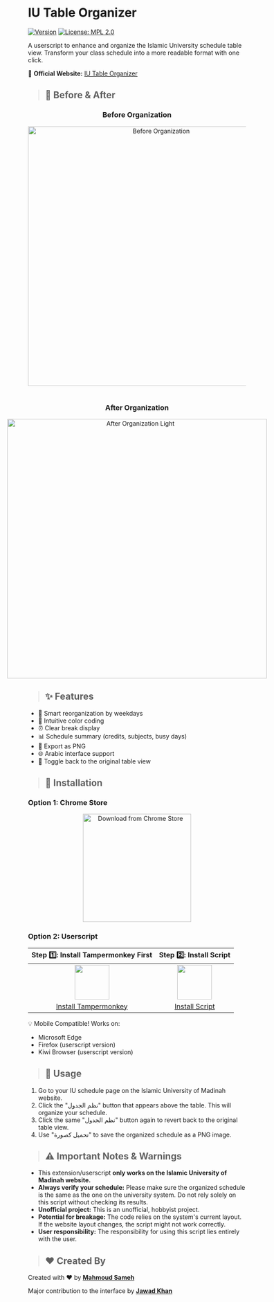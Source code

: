 # IU Table Organizer

[![Version](https://img.shields.io/badge/version-3.0-blue.svg)](https://github.com/JKc66/IU-table-organizer)
[![License: MPL 2.0](https://img.shields.io/badge/License-MPL%202.0-brightgreen.svg)](https://opensource.org/licenses/MPL-2.0)

A userscript to enhance and organize the Islamic University schedule table view. Transform your class schedule into a more readable format with one click.

📌 **Official Website:** [IU Table Organizer](https://JKc66.github.io/IU_Table_Organizer/)

>## 📸 Before & After

<div align="center">
  <h3>Before Organization</h3>
  <img src="https://github.com/JKc66/IU_Table_Organizer/blob/main/docs/assets/before.png?raw=true" alt="Before Organization" width="600" />
  <br><br>
  <h3>After Organization</h3>
  <div style="display: flex; justify-content: center; gap: 20px;">
    <div>
      <img src="https://github.com/JKc66/IU_Table_Organizer/blob/main/docs/assets/after_light.jpg?raw=true" alt="After Organization Light" width="600" />
    </div>
  </div>
</div>

>## ✨ Features

- 📅 Smart reorganization by weekdays
- 🎨 Intuitive color coding
- ⏰ Clear break display
- 📊 Schedule summary (credits, subjects, busy days)
- 📸 Export as PNG
- 🌐 Arabic interface support
- 🔄 Toggle back to the original table view

>## 🔧 Installation

### Option 1: Chrome Store

<div align="center">
  <a href="https://bit.ly/42MW9NZ">
    <img src="https://img.shields.io/badge/Download-Chrome%20Store-4285F4?style=for-the-badge&logo=google-chrome&logoColor=white" alt="Download from Chrome Store" width="250px" />
  </a>
</div>

### Option 2: Userscript 
| Step 1️⃣: Install Tampermonkey First | Step 2️⃣: Install Script |
|:---:|:---:|
| <img src="https://github.com/JKc66/IU_Table_Organizer/blob/main/docs/assets/tampermonkeysvg.jpg?raw=true" width=80> | <img src="https://github.com/JKc66/IU_Table_Organizer/blob/main/docs/assets/greasyfork.png?raw=true" width=80> |
| [Install Tampermonkey](https://www.tampermonkey.net/) | [Install Script](https://greasyfork.org/en/scripts/432219-iu-table-organizer) |

💡 Mobile Compatible! Works on:
- Microsoft Edge
- Firefox (userscript version)
- Kiwi Browser (userscript version)

>## 📝 Usage

1. Go to your IU schedule page on the Islamic University of Madinah website.
2. Click the "نظم الجدول" button that appears above the table. This will organize your schedule.
3. Click the same "نظم الجدول" button again to revert back to the original table view.
4. Use "تحميل كصورة" to save the organized schedule as a PNG image.

>## ⚠️ Important Notes & Warnings

- This extension/userscript **only works on the Islamic University of Madinah website.**
- **Always verify your schedule:** Please make sure the organized schedule is the same as the one on the university system. Do not rely solely on this script without checking its results.
- **Unofficial project:** This is an unofficial, hobbyist project.
- **Potential for breakage:** The code relies on the system's current layout. If the website layout changes, the script might not work correctly.
- **User responsibility:** The responsibility for using this script lies entirely with the user.

>## ❤️ Created By

Created with ❤️ by [**Mahmoud Sameh**](https://www.linkedin.com/in/mahmoud-sameh-37560420b/)

Major contribution to the interface by [**Jawad Khan**](https://www.linkedin.com/in/jawadk-c66/)